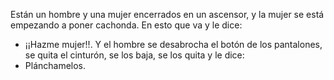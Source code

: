 Están un hombre y una mujer encerrados en un ascensor, y la mujer se está empezando a poner cachonda. En esto que va y le dice:
- ¡¡Hazme mujer!!.
Y el hombre se desabrocha el botón de los pantalones, se quita el cinturón, se los baja, se los quita y le dice:
- Plánchamelos.

